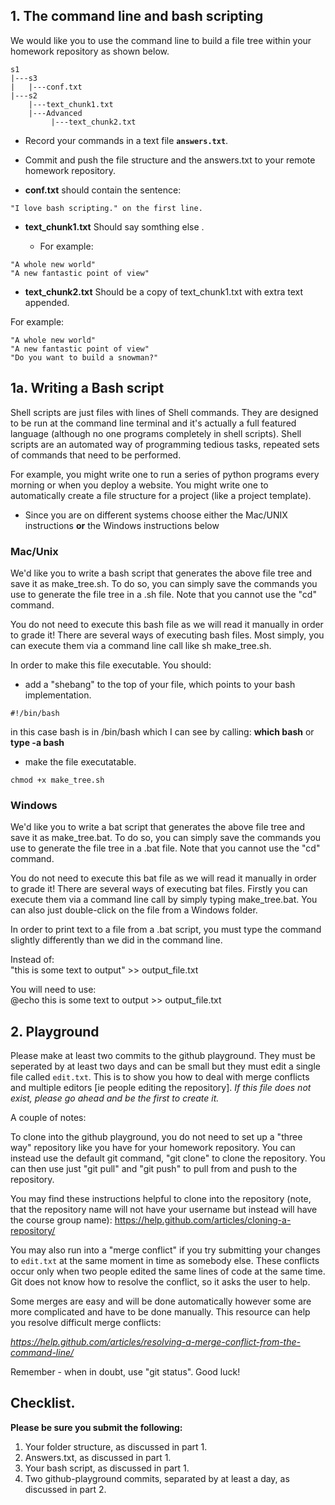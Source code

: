 ## 1. The command line and bash scripting

We would like you to use the command line to build a file tree within your homework repository as shown below. 

```
s1
|---s3
|   |---conf.txt
|---s2
    |---text_chunk1.txt
    |---Advanced
         |---text_chunk2.txt
```

* Record your commands in a text file **`answers.txt`**. 
* Commit and push the file structure and the answers.txt to your remote homework repository.



* **conf.txt** should contain the sentence:

```	
"I love bash scripting." on the first line.
```	

* **text_chunk1.txt** Should say somthing else .

	* For example:

```	
"A whole new world"
"A new fantastic point of view"
```	


* **text_chunk2.txt** Should be a copy of text_chunk1.txt with extra text appended.

For example:


```	
"A whole new world"
"A new fantastic point of view"
"Do you want to build a snowman?"

```	

## 1a. Writing a Bash script 

Shell scripts are just files with lines of Shell commands. They are designed to be run at the command line terminal and it's actually a full featured language (although no one programs completely in shell scripts). Shell scripts are an automated way of programming tedious tasks, repeated sets of commands that need to be performed.

For example, you might write one to run a series of python programs every morning or when you deploy a website. You might write one to automatically create a file structure for a project (like a project template).

* Since you are on different systems choose either the Mac/UNIX instructions **or** the Windows instructions below 

### Mac/Unix
We'd like you to write a bash script that generates the above file tree and save it as make_tree.sh. To do so, you can simply save the commands you use to generate the file tree in a .sh file. Note that you cannot use the "cd" command.

You do not need to execute this bash file as we will read it manually in order to grade it! There are several ways of executing bash files. Most simply, you can execute them via a command line call like sh make_tree.sh. 

In order to make this file executable. 
You should: 

* add a "shebang" to the top of your file,  which points to your bash implementation. 

```	 
#!/bin/bash

```	

in this case bash is in /bin/bash which I can see by calling: **which bash** or **type -a bash**
	
* make the file executatable.

```	 
chmod +x make_tree.sh

```	

### Windows
We'd like you to write a bat script that generates the above file tree and save it as make_tree.bat. To do so, you can simply save the commands you use to generate the file tree in a .bat file. Note that you cannot use the "cd" command.

You do not need to execute this bat file as we will read it manually in order to grade it! There are several ways of executing bat files. Firstly you can execute them via a command line call by simply typing make_tree.bat. You can also just double-click on the file from a Windows folder.

In order to print text to a file from a .bat script, you must type the command slightly differently than we did in the command line.

Instead of: <br>
"this is some text to output" >> output_file.txt

You will need to use: <br>
@echo this is some text to output >> output_file.txt


## 2. Playground

Please make at least two commits to the github playground. They must be seperated by at least two days and can be small but they must edit a single file called `edit.txt`. This is to show you how to deal with merge conflicts and multiple editors [ie people editing the repository]. *If this file does not exist, please go ahead and be the first to create it.*

A couple of notes:

To clone into the github playground, you do not need to set up a "three way" repository like you have for your homework repository. You can instead use the default git command, "git clone" to clone the repository. You can then use just "git pull" and "git push" to pull from and push to the repository.

You may find these instructions helpful to clone into the repository (note, that the repository name will not have your username but instead will have the course group name): https://help.github.com/articles/cloning-a-repository/

You may also run into a "merge conflict" if you try submitting your changes to `edit.txt` at the same moment in time as somebody else. These conflicts occur only when two people edited the same lines of code at the same time. Git does not know how to resolve the conflict, so it asks the user to help.

Some merges are easy and will be done automatically however some are more complicated and have to be done manually. This resource can help you resolve difficult merge conflicts: 

*https://help.github.com/articles/resolving-a-merge-conflict-from-the-command-line/*

Remember - when in doubt, use "git status". Good luck!

## Checklist. 

**Please be sure you submit the following:**

1. Your folder structure, as discussed in part 1.
2. Answers.txt, as discussed in part 1.
3. Your bash script, as discussed in part 1.
4. Two github-playground commits, separated by at least a day, as discussed in part 2.